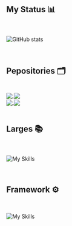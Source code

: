 ## **My Status** 📊

<br>

![GitHub stats](https://github-readme-stats-one-bice.vercel.app/api?username=type-wolf&orgs=branaid,Seven-Dao-Official,Ito-Kogyo&include_all_commits=true&count_private=true&role=OWNER,ORGANIZATION_MEMBER,COLLABORATOR&show_icons=true&theme=tokyonight)

<br>

## **Pepositories** 🗂️

<br>

<a href="https://github.com/type-wolf/electron-react-desktop-app">
  <img align="center" src="https://github-readme-stats.vercel.app/api/pin/?username=type-wolf&repo=electron-react-desktop-app&theme=tokyonight" />
</a>
<a href="https://github.com/type-wolf/discord-bot-boilerplate">
  <img align="center" src="https://github-readme-stats.vercel.app/api/pin/?username=type-wolf&repo=discord-bot-boilerplate&theme=tokyonight" />
</a>

<br>

<a href="https://github.com/type-wolf/next-js-boilerplate">
  <img align="center" src="https://github-readme-stats.vercel.app/api/pin/?username=type-wolf&repo=next-js-boilerplate&theme=tokyonight" />
</a>
<a href="https://github.com/type-wolf/express-api-boilerplate">
  <img align="center" src="https://github-readme-stats.vercel.app/api/pin/?username=type-wolf&repo=express-api-boilerplate&theme=tokyonight" />
</a>

<br>

<br>

## **Larges** 📚

<br>

![My Skills](https://skillicons.dev/icons?i=html,css,scss,js,ts,nodejs,solidity,py,git,md,php,powershell,bash&theme=dark)

<br>

## **Framework** ⚙️

<br>

![My Skills](https://skillicons.dev/icons?i=nextjs,react,redux,discord,express,bootstrap,jest,materialui,styledcomponents,selenium,tailwind,&theme=dark)

<br>
